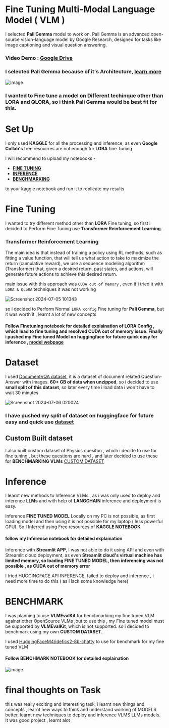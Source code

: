# Fine Tuning Multi-Modal Language Model ( VLM )

I selected **Pali Gemma** model to work on. Pali Gemma is an advanced open-source vision-language model by Google Research, designed for tasks like image captioning and visual question answering.

### Video Demo : [Google Drive](https://drive.google.com/drive/folders/1i0kcuPQYUWp_8mMMiG6sQZ1issjeJWP6?usp=sharing)

### I selected **Pali Gemma** because of it's **Architecture**, [learn more](https://huggingface.co/blog/paligemma)

![image](https://github.com/Abhishekvidhate/FineTuned_PaliGemma/assets/120262589/8bf94eda-6f61-42d6-8cb3-0626f5c8d275)

### I wanted to Fine tune a model on Different techinque other than LORA and QLORA, so i think **Pali Gemma** would be best fit for this.

# Set Up
I only used **KAGGLE** for all the processing and inference, as even **Google Collab's** free resoucres are not enough for **LORA** fine Tuning

I will recommend to upload my notebooks -
 - [**FINE TUNING**](https://github.com/Abhishekvidhate/FineTuned_PaliGemma/blob/master/finetuning.ipynb)
 - [**INFERENCE**](inference.ipynb)
 - [**BENCHMARKING**](benchmarking/benchmarking-vlm.ipynb)

to your kaggle notebook and run it to replicate my results

# Fine Tuning 

I wanted to try different method other than **LORA** Fine tuning, so first i decided to Perform Fine Tuning use **Transformer Reinforcement Learning**.

### Transformer Reinforcement Learning
The main idea is that instead of training a policy using RL methods, such as fitting a value function, that will tell us what action to take to maximize the return (cumulative reward), we use a sequence modeling algorithm (Transformer) that, given a desired return, past states, and actions, will generate future actions to achieve this desired return.

main issue with this approach was `CUDA out of Memory` , even if i tried it with `LORA & QLoRA` techniques it was not working

![Screenshot 2024-07-05 101343](https://github.com/Abhishekvidhate/FineTuned_PaliGemma/assets/120262589/661d8dda-d2f6-4aa2-af5e-771fe414f778)

so i decided to Perform Normal `LORA config` Fine tuning for **Pali Gemma**, but it was worth it , learnt a lot of new concepts

#### Follow Finetuning notebook for detailed explaination of LORA Config , which lead to fine tuning and resolved **CUDA out of memory** issue. Finally i pushed my Fine tuned Model on huggingface for future quick easy for inference , [model webpage](https://huggingface.co/abhishekvidhate/Abhishek-PaliGemma-FT)

# Dataset 
I used [DocumentVQA dataset](https://huggingface.co/datasets/HuggingFaceM4/DocumentVQA), it is a dataset of document related Question-Answer with Images.
**60+ GB of data when unzipped**, so i decided to use **small split of this dataset**, so later every time i load data i won't have to wait 30 minutes

![Screenshot 2024-07-06 020024](https://github.com/Abhishekvidhate/FineTuned_PaliGemma/assets/120262589/335ffcc1-750a-4050-b742-3c0db902c6d4)

### I have pushed my split of dataset on huggingface for future easy and quick use [dataset](https://huggingface.co/datasets/abhishekvidhate/DocQVA_small)

## Custom Built dataset
I also built custom dataset of Physics quesiton , which i decide to use for fine tuning , but these questions are hard , and later decided to use these for **BENCHMARKING VLMs**
[CUSTOM DATASET](https://huggingface.co/datasets/abhishekvidhate/PhysicsKinematisQA)

# Inference

I learnt new methods to Inference VLMs , as i was only used to deploy and inference **LLMs** and with help of **LANGCHAIN** inference and deployment is easy.

Inference **FINE TUNED MODEL** Locally on my PC is not possible, as first loading model and then using it is not possible for my laptop ( less powerful GPU). So I Inferred using Free resources of **KAGGLE NOTEBOOK**

#### follow my Inference notebook for detailed explaination

Inference with **Streamlit APP**, I was not able to do it using API and even with Streamlit cloud deployment, as even **Streamlit cloud's virtual machine has limited memory, so loading FINE TUNED MODEL, then inferencing was not possible , as CUDA out of memory error**

I tried HUGGINGFACE API INFERENCE, failed to deploy and inference , i need more time to do this ( as i lack some knowledge here)

# BENCHMARK

I was planning to use **VLMEvalKit** for benchmarking my fine tuned VLM against other OpenSource VLMs ,but to use this , my Fine tuned model must be supported by **VLMEvalKit**, which is not supported. so i decided to benchmark using my own **CUSTOM DATASET**.

I used [HuggingFaceM4/idefics2-8b-chatty](https://huggingface.co/HuggingFaceM4/idefics2-8b-chatty) to use for benchmark for my fine tuned VLM
#### Follow BENCHMARK NOTEBOOK for detailed explaination

![image](https://github.com/Abhishekvidhate/FineTuned_PaliGemma/assets/120262589/8de446a9-a623-4040-8b66-b1a47b097260)

# final thoughts on Task

this was really exciting and interesting task, i learnt new things and concepts , learnt new ways to think and understand working of MODELS better, learnt new techniques to deploy and inference VLMS LLMs models. It was good project , learnt alot
